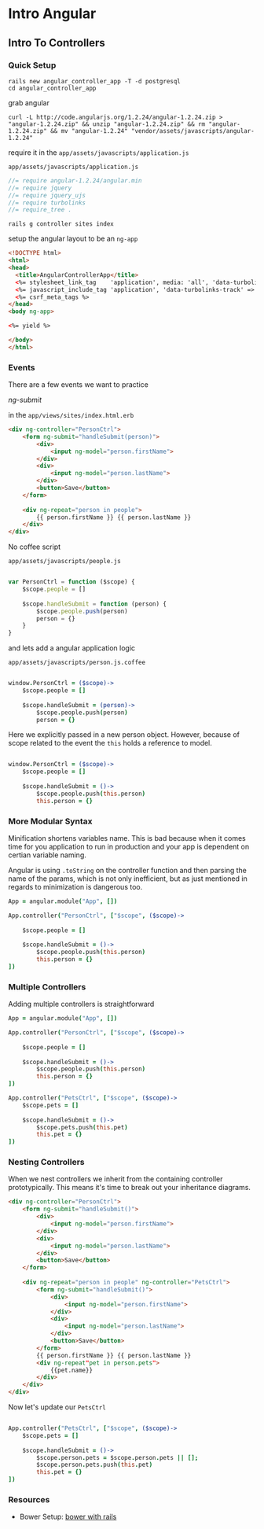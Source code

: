 # Intro Angular
## Intro To Controllers



### Quick Setup

```
rails new angular_controller_app -T -d postgresql
cd angular_controller_app
```
grab angular

```
curl -L http://code.angularjs.org/1.2.24/angular-1.2.24.zip > "angular-1.2.24.zip" && unzip "angular-1.2.24.zip" && rm "angular-1.2.24.zip" && mv "angular-1.2.24" "vendor/assets/javascripts/angular-1.2.24"
```

require it in the `app/assets/javascripts/application.js`

`app/assets/javascripts/application.js`

```js
//= require angular-1.2.24/angular.min
//= require jquery
//= require jquery_ujs
//= require turbolinks
//= require_tree .

```


```
rails g controller sites index
```


setup the angular layout to be an `ng-app`


```html
<!DOCTYPE html>
<html>
<head>
  <title>AngularControllerApp</title>
  <%= stylesheet_link_tag    'application', media: 'all', 'data-turbolinks-track' => true %>
  <%= javascript_include_tag 'application', 'data-turbolinks-track' => true %>
  <%= csrf_meta_tags %>
</head>
<body ng-app>

<%= yield %>

</body>
</html>

```

### Events 

There are a few events we want to practice 

*ng-submit*


in the `app/views/sites/index.html.erb`


```html
<div ng-controller="PersonCtrl">
	<form ng-submit="handleSubmit(person)">
		<div>
			<input ng-model="person.firstName">
		</div>
		<div>
			<input ng-model="person.lastName">
		</div>
		<button>Save</button>
	</form>
	
	<div ng-repeat="person in people">
		{{ person.firstName }} {{ person.lastName }} 
	</div>
</div>
```

No coffee script

`app/assets/javascripts/people.js`

```javascript

var PersonCtrl = function ($scope) {
	$scope.people = []
	
	$scope.handleSubmit = function (person) {
		$scope.people.push(person)
		person = {}
	}
}
```


and lets add a angular application logic

`app/assets/javascripts/person.js.coffee`

```coffee

window.PersonCtrl = ($scope)->
	$scope.people = []
	
	$scope.handleSubmit = (person)->
		$scope.people.push(person)
		person = {}

```

Here we explicitly passed in a new person object. However, because of scope related to the event the `this` holds a reference to model.


```coffee

window.PersonCtrl = ($scope)->
	$scope.people = []
	
	$scope.handleSubmit = ()->
		$scope.people.push(this.person)
		this.person = {}

```


### More Modular Syntax

Minification shortens variables name. This is bad because when it comes time for you application to run in production and your app is dependent on certian variable naming.

Angular is using `.toString` on the controller function and then parsing the name of the params, which is not only inefficient, but as just mentioned in regards to minimization is dangerous too.


```coffee
App = angular.module("App", [])

App.controller("PersonCtrl", ["$scope", ($scope)->
	
	$scope.people = []
	
	$scope.handleSubmit = ()->
		$scope.people.push(this.person)
		this.person = {}
])
```


### Multiple Controllers

Adding multiple controllers is straightforward

```coffee
App = angular.module("App", [])

App.controller("PersonCtrl", ["$scope", ($scope)->
	
	$scope.people = []
	
	$scope.handleSubmit = ()->
		$scope.people.push(this.person)
		this.person = {}
])

App.controller("PetsCtrl", ["$scope", ($scope)->
	$scope.pets = []
	
	$scope.handleSubmit = ()->
		$scope.pets.push(this.pet)
		this.pet = {}
])
```
### Nesting Controllers

When we nest controllers we inherit from the containing controller prototypically. This means it's time to break out your inheritance diagrams. 



```html
<div ng-controller="PersonCtrl">
	<form ng-submit="handleSubmit()">
		<div>
			<input ng-model="person.firstName">
		</div>
		<div>
			<input ng-model="person.lastName">
		</div>
		<button>Save</button>
	</form>
	
	<div ng-repeat="person in people" ng-controller="PetsCtrl">
		<form ng-submit="handleSubmit()">
			<div>
				<input ng-model="person.firstName">
			</div>
			<div>
				<input ng-model="person.lastName">
			</div>
			<button>Save</button>
		</form>
		{{ person.firstName }} {{ person.lastName }}
		<div ng-repeat"pet in person.pets">
			{{pet.name}}
		</div> 
	</div>
</div>
```

Now let's update our `PetsCtrl`

```coffee

App.controller("PetsCtrl", ["$scope", ($scope)->
	$scope.pets = []
	
	$scope.handleSubmit = ()->
		$scope.person.pets = $scope.person.pets || [];
		$scope.person.pets.push(this.pet)
		this.pet = {}
])
```


### Resources

* Bower Setup: [bower with rails](http://www.iconoclastlabs.com/blog/bower-and-rails-4)